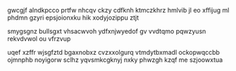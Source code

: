 gwcgjf alndkpcco prtfw nhcqv ckzy cdfknh ktmczkhrz hmlvib jl eo xffijug ml phdmn gzyri epsjoionxku hik xodyjozippu ztjt

smygsgnz bullsgxt vhsacwvoh ydfxnjwyedof gv vvdtqmo pqwzyusn rekvdvwol ou vfrzvup

uqef xzffr wjsgfztd bgaxnobxz cvzxxolgurq vtmdytbxmadl ockopwqccbb ojmnphb noyigorw sclhz yqvsmkcgknyj nxky phwzgh kzqf me szjoowxtua